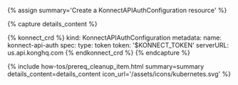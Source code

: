 {% assign summary='Create a KonnectAPIAuthConfiguration resource' %}

{% capture details_content %}

{% konnect_crd %}
kind: KonnectAPIAuthConfiguration
metadata:
  name: konnect-api-auth
spec:
  type: token
  token: '$KONNECT_TOKEN'
  serverURL: us.api.konghq.com
{% endkonnect_crd %}
{% endcapture %}

{% include how-tos/prereq_cleanup_item.html summary=summary details_content=details_content icon_url='/assets/icons/kubernetes.svg' %}